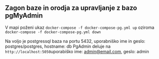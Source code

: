 ## Zagon baze in orodja za upravljanje z bazo pgMyAdmin
V mapi poženi ukaz ```docker-compose -f docker-compose-pg.yml up``` oziroma ```docker-compose -f docker-compose-pg.yml down``` 

Na voljo je postgressql baza na portu 5432, uporabniško ime in geslo: postgres/postgres, hostname: db
PgAdmin deluje na ```http://localhost:5050```uporabiško ime: admin@email.com, geslo: admin 
